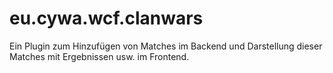 # eu.cywa.wcf.clanwars
Ein Plugin zum Hinzufügen von Matches im Backend und Darstellung dieser Matches mit Ergebnissen usw. im Frontend.
